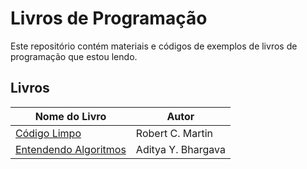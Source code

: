 # Livros de Programação

Este repositório contém materiais e códigos de exemplos de livros de programação que estou lendo.

## Livros

| Nome do Livro | Autor |
| --- | --- |
| [Código Limpo](./Código%20Limpo) | Robert C. Martin |
| [Entendendo Algoritmos](./Entendendo%20Algoritmos)| Aditya Y. Bhargava |       